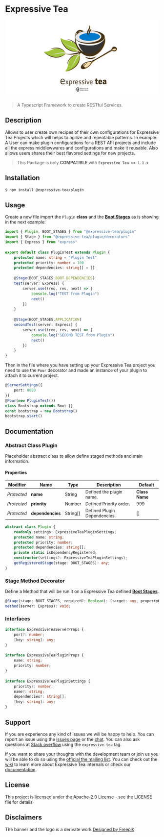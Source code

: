 # Expressive Tea
![Expressive Tea](banner.png "Expressive Tea")
> A Typescript Framework to create RESTful Services.

## Description
Allows to user create own recipes of their own configurations for Expressive Tea Projects which will helps to agilize and repeatable
patterns. In example: A User can make plugin configurations for a REST API projects and include all the express middlewwares and
configurations and make it reusable. Also allows users shares their best flavored settings for new projects.

> This Package is only **COMPATIBLE** with **`Expressive Tea >= 1.1.x`**
>
## Installation
```bash
$ npm install @expressive-tea/plugin
```

## Usage
Create a new file import the `Plugin` **class** and the **[Boot Stages](https://github.com/Zero-OneiT/expresive-tea#boot-stages)**
as is showing in the next example:

```typescript
import { Plugin, BOOT_STAGES } from "@expressive-tea/plugin"
import { Stage } from "@expressive-tea/plugin/decorators"
import { Express } from "express"

export default class PluginTest extends Plugin {
	protected name: string = "Plugin Test"
	protected priority: number = 100
	protected dependencies: string[] = []

	@Stage(BOOT_STAGES.BOOT_DEPENDENCIES)
	test(server: Express) {
		server.use((req, res, next) => {
			console.log("TEST from Plugin")
			next()
		})
	}

	@Stage(BOOT_STAGES.APPLICATION)
	secondTest(server: Express) {
		server.use((req, res, next) => {
			console.log("SECOND TEST from Plugin")
			next()
		})
	}
}
```

Then in the file where you have setting up your Expressive Tea project you need to use the `Pour` decorator and made an instance of your
plugin to attach it to current project.

```typescript
@ServerSettings({
	port: 8080
})
@Pour(new PluginTest())
class Bootstrap extends Boot {}
const bootstrap = new Bootstrap()
bootstrap.start()
``` 

## Documentation
### Abstract Class Plugin
Placeholder abstract class to allow define staged methods and main information.

#### Properties
| Modifier | Name  | Type  | Description |Default  |
|---|---|---|---|---|
| *Protected*  | **name**  | String | Defined the plugin name. | **Class Name**  |
| *Protected*  | **priority**  | Number | Defined Priority order. | 999  |
| *Protected*  | **dependencies**  | String[]| Defined Plugin Dependencies.  | []  |

```typescript
abstract class Plugin {
    readonly settings: ExpressiveTeaPluginSettings;
    protected name: string;
    protected priority: number;
    protected dependencies: string[];
    private static isDependencyRegistered;
    constructor(settings?: ExpressiveTeaPluginSettings);
    getRegisteredStage(stage: BOOT_STAGES): any;
}
```

### Stage Method Decorator
Define a Method that will be run it on a Expressive Tea defined **[Boot Stages](https://github.com/Zero-OneiT/expresive-tea#boot-stages)**.
```typescript
@Stage(stage: BOOT_STAGES, required?: Boolean): (target: any, propertyKey: any, descriptor: any) => void;
method(server: Express): void;
```

### Interfaces
```typescript
interface ExpressiveTeaServerProps {
    port?: number;
    [key: string]: any;
}

interface ExpressiveTeaPluginProps {
    name: string;
    priority: number;
}

interface ExpressiveTeaPluginSettings {
    priority?: number;
    name?: string;
    dependencies?: string[];
    [key: string]: any;
}

```
## Support
If you are experience any kind of issues we will be happy to help. You can report an issue using the [issues page](https://gitlab.com/zero-oneit/open-source/expressive-tea/issues) or the [chat](https://gitter.im/Zero-OneiT/expresive-tea). You can also ask questions at [Stack overflow](http://stackoverflow.com/tags/expressive-tea) using the `expressive-tea` tag.

If you want to share your thoughts with the development team or join us you will be able to do so using the [official the mailing list](https://groups.google.com/forum/#!forum/expressive-tea/). You can check out the
[wiki](https://github.com/Zero-OneiT/expresive-tea/blob/develop/README.md) to learn more about Expressive Tea internals or check our [documentation](https://zero-oneit.github.io/expresive-tea/).


## License

This project is licensed under the Apache-2.0 License - see the [LICENSE](LICENSE) file for details

## Disclaimers
The banner and the logo is a derivate work [Designed by Freepik](http://www.freepik.com)

